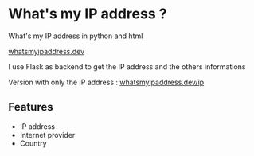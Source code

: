 # What's my IP address ?
What's my IP address in python and html

[whatsmyipaddress.dev](https://whatsmyipaddress.dev)

I use Flask as backend to get the IP address and the others informations

Version with only the IP address : [whatsmyipaddress.dev/ip](https://whatsmyipaddress.dev/ip)
## Features
* IP address
* Internet provider
* Country
